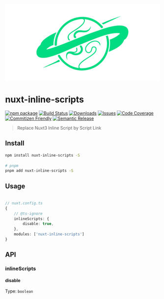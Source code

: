 <picture>
 <img alt="nuxt-inline-scripts" src="./logo.svg">
</picture>

# nuxt-inline-scripts

[![npm package][npm-img]][npm-url]
[![Build Status][build-img]][build-url]
[![Downloads][downloads-img]][downloads-url]
[![Issues][issues-img]][issues-url]
[![Code Coverage][codecov-img]][codecov-url]
[![Commitizen Friendly][commitizen-img]][commitizen-url]
[![Semantic Release][semantic-release-img]][semantic-release-url]

> Replace Nuxt3 Inline Script by Script Link

## Install

```bash
npm install nuxt-inline-scripts -S

# pnpm
pnpm add nuxt-inline-scripts -S
```

## Usage

```ts

// nuxt.config.ts
{
    // @ts-ignore
    inlineScripts: {
        disable: true,
    },
    modules: ['nuxt-inline-scripts']
}

```

## API

### inlineScripts

#### disable

Type: `boolean`


[build-img]:https://github.com/Dante-dan/nuxt-inline-scripts/actions/workflows/release.yml/badge.svg
[build-url]:https://github.com/Dante-dan/nuxt-inline-scripts/actions/workflows/release.yml
[downloads-img]:https://img.shields.io/npm/dt/nuxt-inline-scripts
[downloads-url]:https://www.npmtrends.com/nuxt-inline-scripts
[npm-img]:https://img.shields.io/npm/v/nuxt-inline-scripts
[npm-url]:https://www.npmjs.com/package/nuxt-inline-scripts
[issues-img]:https://img.shields.io/github/issues/Dante-dan/nuxt-inline-scripts
[issues-url]:https://github.com/Dante-dan/nuxt-inline-scripts/issues
[codecov-img]:https://codecov.io/gh/Dante-dan/nuxt-inline-scripts/branch/main/graph/badge.svg
[codecov-url]:https://codecov.io/gh/Dante-dan/nuxt-inline-scripts
[semantic-release-img]:https://img.shields.io/badge/%20%20%F0%9F%93%A6%F0%9F%9A%80-semantic--release-e10079.svg
[semantic-release-url]:https://github.com/semantic-release/semantic-release
[commitizen-img]:https://img.shields.io/badge/commitizen-friendly-brightgreen.svg
[commitizen-url]:http://commitizen.github.io/cz-cli/

